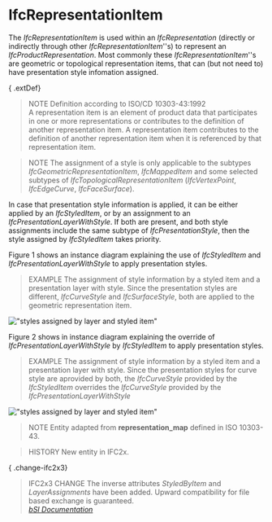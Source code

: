 IfcRepresentationItem
=====================
The _IfcRepresentationItem_ is used within an _IfcRepresentation_ (directly or
indirectly through other _IfcRepresentationItem_''s) to represent an
_IfcProductRepresentation_. Most commonly these _IfcRepresentationItem_''s are
geometric or topological representation items, that can (but not need to) have
presentation style infomation assigned.  
  
{ .extDef}  
> NOTE  Definition according to ISO/CD 10303-43:1992  
> A representation item is an element of product data that participates in one
> or more representations or contributes to the definition of another
> representation item. A representation item contributes to the definition of
> another representation item when it is referenced by that representation
> item.  
  
> NOTE  The assignment of a style is only applicable to the subtypes
> _IfcGeometricRepresentationItem_, _IfcMappedItem_ and some selected subtypes
> of _IfcTopologicalRepresentationItem_ (_IfcVertexPoint_, _IfcEdgeCurve_,
> _IfcFaceSurface_).  
  
In case that presentation style information is applied, it can be either
applied by an _IfcStyledItem_, or by an assignment to an
_IfcPresentationLayerWithStyle_. If both are present, and both style
assignments include the same subtype of _IfcPresentationStyle_, then the style
assigned by _IfcStyledItem_ takes priority.  
  
Figure 1 shows an instance diagram explaining the use of _IfcStyledItem_ and
_IfcPresentationLayerWithStyle_ to apply presentation styles.  
  
> EXAMPLE  The assignment of style information by a styled item and a
> presentation layer with style. Since the presentation styles are different,
> _IfcCurveStyle_ and _IfcSurfaceStyle_, both are applied to the geometric
> representation item.  
  
!["styles assigned by layer and styled
item"](figures/ifcrepresentationitem_style-1.png "Figure 1 -- Representation
item style")  
  
Figure 2 shows in instance diagram explaining the override of
_IfcPresentationLayerWithStyle_ by _IfcStyledItem_ to apply presentation
styles.  
  
> EXAMPLE  The assignment of style information by a styled item and a
> presentation layer with style. Since the presentation styles for curve style
> are aprovided by both, the _IfcCurveStyle_ provided by the _IfcStyledItem_
> overrides the _IfcCurveStyle_ provided by the
> _IfcPresentationLayerWithStyle_  
  
!["styles assigned by layer and styled
item"](figures/ifcrepresentationitem_style-2.png "Figure 2 -- Representation
item style override")  
  
> NOTE  Entity adapted from **representation_map** defined in ISO 10303-43.  
  
> HISTORY  New entity in IFC2x.  
  
{ .change-ifc2x3}  
> IFC2x3 CHANGE  The inverse attributes _StyledByItem_ and _LayerAssignments_
> have been added. Upward compatibility for file based exchange is guaranteed.  
[ _bSI
Documentation_](https://standards.buildingsmart.org/IFC/DEV/IFC4_2/FINAL/HTML/schema/ifcgeometryresource/lexical/ifcrepresentationitem.htm)


